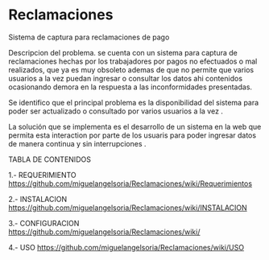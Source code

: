 # Reclamaciones
Sistema de captura para reclamaciones de pago

Descripcion del problema.
se cuenta con un sistema para captura de reclamaciones hechas por los trabajadores por pagos no efectuados o mal realizados, que ya es muy obsoleto ademas de que no permite que varios usuarios a la vez puedan ingresar o consultar los datos ahi contenidos ocasionando demora en la respuesta a las inconformidades presentadas.

Se identifico que el principal problema es la  disponibilidad del sistema para poder ser actualizado o consultado por varios usuarios  a la vez .

La solución que se implementa es el desarrollo de un sistema  en la web que permita esta interaction por parte de los usuaris para poder ingresar datos de manera continua y sin interrupciones .

TABLA DE CONTENIDOS

  1.- REQUERIMIENTO
https://github.com/miguelangelsoria/Reclamaciones/wiki/Requerimientos

2.- INSTALACION
https://github.com/miguelangelsoria/Reclamaciones/wiki/INSTALACION

3.- CONFIGURACION
https://github.com/miguelangelsoria/Reclamaciones/wiki/

4.- USO
https://github.com/miguelangelsoria/Reclamaciones/wiki/USO


